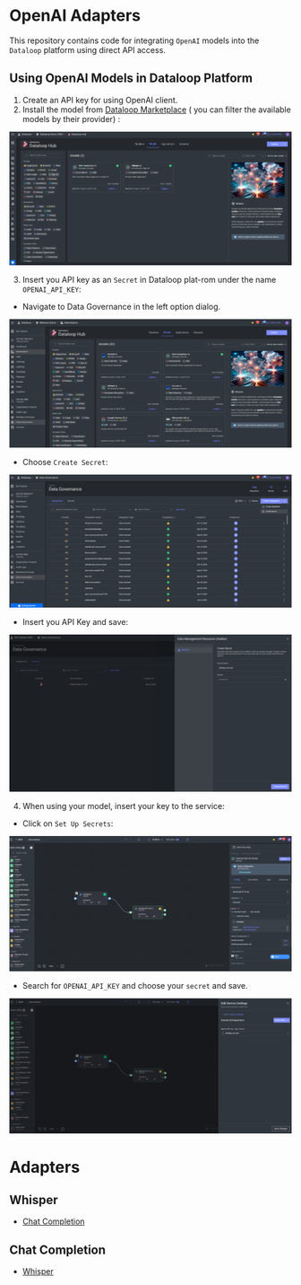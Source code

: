 # OpenAI Adapters

This repository contains code for integrating `OpenAI` models into the `Dataloop` platform using direct API access.

## Using OpenAI Models in Dataloop Platform

1. Create an API key for using OpenAI client.
2. Install the model from [Dataloop Marketplace](https://docs.dataloop.ai/docs/marketplace) ( you can filter the
   available models by their provider) :

<img src="assets/market_place.png" alt="Image of the pipeline">

3. Insert you API key as an `Secret` in Dataloop plat-rom under the name `OPENAI_API_KEY`:


* Navigate to Data Governance in the left option dialog.

<img src="assets/navigate.png" alt="Image of the pipeline">

* Choose `Create Secret`:

![img.png](assets/img.png)

* Insert you API Key and save:

<img src="assets/secret.png" alt="Image of the pipeline">

4. When using your model, insert your key to the service:

* Click on `Set Up Secrets`:

![img.png](assets/pipeline.png)

* Search for `OPENAI_API_KEY` and choose your `secret` and save.

<img src="assets/update api key.png" alt="Image of the pipeline">

# Adapters

## Whisper

- [Chat Completion](adapters/chat_completion/README.md)

## Chat Completion

- [Whisper](adapters/whisper/README.md)